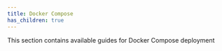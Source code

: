 ```yaml
---
title: Docker Compose
has_children: true
---
```


This section contains available guides for Docker Compose deployment
